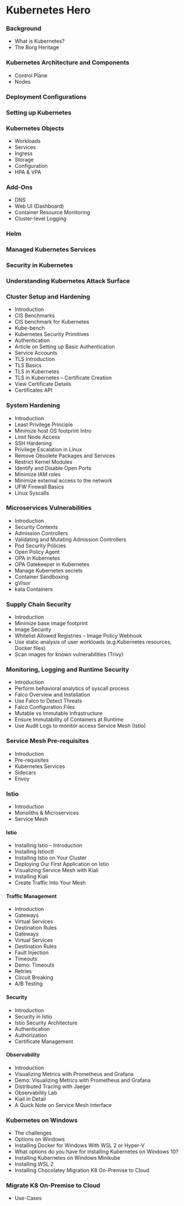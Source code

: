 # Kubernetes Hero

### Background
- What is Kubernetes?
- The Borg Heritage
### Kubernetes Architecture and Components
- Control Plane
- Nodes
### Deployment Configurations
### Setting up Kubernetes
### Kubernetes Objects
- Workloads
- Services
- Ingress
- Storage
- Configuration
- HPA & VPA
### Add-Ons
- DNS
- Web UI (Dashboard)
- Container Resource Monitoring
- Cluster-level Logging
### Helm
### Managed Kubernetes Services
### Security in Kubernetes
### Understanding Kubernetes Attack Surface
### Cluster Setup and Hardening
- Introduction
- CIS Benchmarks
- CIS benchmark for Kubernetes
- Kube-bench
- Kubernetes Security Primitives
- Authentication
- Article on Setting up Basic Authentication
- Service Accounts
- TLS Introduction
- TLS Basics
- TLS in Kubernetes
- TLS in Kubernetes – Certificate Creation
- View Certificate Details
- Certificates API

### System Hardening
- Introduction
- Least Privilege Principle
- Minimize host OS footprint Intro
- Limit Node Access
- SSH Hardening
- Privilege Escalation in Linux
- Remove Obsolete Packages and Services
- Restrict Kernel Modules
- Identify and Disable Open Ports
- Minimize IAM roles
- Minimize external access to the network
- UFW Firewall Basics
- Linux Syscalls

### Microservices Vulnerabilities
- Introduction
- Security Contexts
- Admission Controllers
- Validating and Mutating Admission Controllers
- Pod Security Policies
- Open Policy Agent
- OPA in Kubernetes
- OPA Gatekeeper in Kubernetes
- Manage Kubernetes secrets
- Container Sandboxing
- gVisor
- kata Containers

### Supply Chain Security
- Introduction
- Minimize base image footprint
- Image Security
- Whitelist Allowed Registries – Image Policy Webhook
- Use static analysis of user workloads (e.g.Kubernetes resources, Docker files)
- Scan images for known vulnerabilities (Trivy)

### Monitoring, Logging and Runtime Security
- Introduction
- Perform behavioral analytics of syscall process
- Falco Overview and Installation
- Use Falco to Detect Threats
- Falco Configuration Files
- Mutable vs Immutable Infrastructure
- Ensure Immutability of Containers at Runtime
- Use Audit Logs to monitor access Service Mesh (Istio)

### Service Mesh Pre-requisites
- Introduction
- Pre-requisites
- Kubernetes Services
- Sidecars
- Envoy

### Istio 
- Introduction
- Monoliths & Microservices
- Service Mesh
#### Istio
- Installing Istio – Introduction
- Installing Istioctl
- Installing Istio on Your Cluster
- Deploying Our First Application on Istio
- Visualizing Service Mesh with Kiali
- Installing Kiali
- Create Traffic Into Your Mesh
#### Traffic Management
- Introduction
- Gateways
- Virtual Services
- Destination Rules
- Gateways
- Virtual Services
- Destination Rules
- Fault Injection
- Timeouts
- Demo: Timeouts
- Retries
- Circuit Breaking
- A/B Testing
#### Security
- Introduction
- Security in Istio
- Istio Security Architecture
- Authentication
- Authorization
- Certificate Management
#### Observability
- Introduction
- Visualizing Metrics with Prometheus and Grafana
- Demo: Visualizing Metrics with Prometheus and Grafana
- Distributed Tracing with Jaeger
- Observability Lab
- Kiali in Detail
- A Quick Note on Service Mesh Interface
 
### Kubernetes on Windows
- The challenges
- Options on Windows
- Installing Docker for Windows With WSL 2 or Hyper-V
- What options do you have for installing Kubernetes on Windows 10?
- Installing Kubernetes on Windows Minikube
- Installing WSL 2
- Installing Chocolatey Migration K8 On-Premise to Cloud

### Migrate K8 On-Premise to Cloud
- Use-Cases